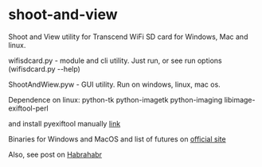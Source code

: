 shoot-and-view
==============

Shoot and View utility for Transcend WiFi SD card for Windows, Mac and linux.

wifisdcard.py - module and cli utility. Just run, or see run options (wifisdcard.py --help)

ShootAndWiew.pyw - GUI utility. Run on windows, linux, mac os. 

Dependence on linux:
python-tk
python-imagetk
python-imaging
libimage-exiftool-perl

and install pyexiftool manually [link][3]


Binaries for Windows and MacOS and list of futures on [official site][1]

Also, see post on [Habrahabr][2]

  [1]: http://shootandview.zalomskij.ru  
  [2]: http://habrahabr.ru/post/216015/
  [3]: http://smarnach.github.io/pyexiftool/